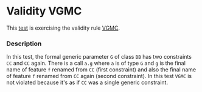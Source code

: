 # Validity VGMC

This [test](.) is exercising the validity rule [VGMC](../Readme.md).

### Description

In this test, the formal generic parameter `G` of class `BB` has two constraints `CC` and `CC` again. There is a call `a.g` where `a` is of type `G` and `g` is the final name of feature `f` renamed from `CC` (first constraint) and also the final name of feature `f` renamed from `CC` again (second constraint). In this test `VGMC` is not violated because it's as if `CC` was a single generic constraint.
